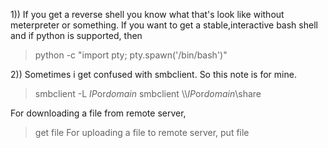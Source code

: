 1)) If you get a reverse shell you know what that's look like without meterpreter or something. If you want to get a stable,interactive bash shell and if python is 
supported, then
> python -c "import pty; pty.spawn('/bin/bash')"

2)) Sometimes i get confused with smbclient. So this note is for mine.
> smbclient -L $IP$or$domain$
> smbclient \\\\$IP$or$domain$\share

For downloading a file from remote server,
> get file
For uploading a file to remote server,
> put file
